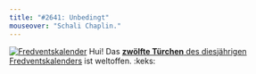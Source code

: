 ```yaml
---
title: "#2641: Unbedingt"
mouseover: "Schali Chaplin."
---
```


<a href="http://www.fonflatter.de/der-fetzige-fredventskalender-2012" title="Der fetzige Fredventskalender"><img src="http://www.fonflatter.de/adv12/fredventskalender_banner.png" alt="Fredventskalender" /></a>
Hui! Das <a href="http://www.fonflatter.de/2012/12/12/das-12-turchen-2/"><strong>zwölfte Türchen</strong> des diesjährigen Fredventskalenders</a> ist weltoffen.
:keks:
